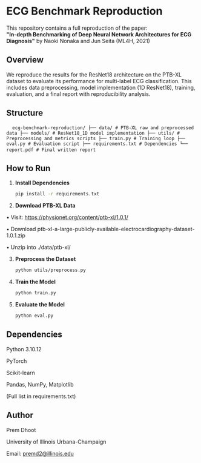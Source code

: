 # ECG Benchmark Reproduction

This repository contains a full reproduction of the paper:  
**"In-depth Benchmarking of Deep Neural Network Architectures for ECG Diagnosis"** by Naoki Nonaka and Jun Seita (ML4H, 2021)

## Overview

We reproduce the results for the ResNet18 architecture on the PTB-XL dataset to evaluate its performance for multi-label ECG classification. This includes data preprocessing, model implementation (1D ResNet18), training, evaluation, and a final report with reproducibility analysis.

## Structure

<pre> <code> ecg-benchmark-reproduction/ ├── data/ # PTB-XL raw and preprocessed data ├── models/ # ResNet18_1D model implementation ├── utils/ # Preprocessing and metrics scripts ├── train.py # Training loop ├── eval.py # Evaluation script ├── requirements.txt # Dependencies └── report.pdf # Final written report </code> </pre>

## How to Run

1. **Install Dependencies**
   ```bash
   pip install -r requirements.txt

2. **Download PTB-XL Data**

• Visit: https://physionet.org/content/ptb-xl/1.0.1/

• Download ptb-xl-a-large-publicly-available-electrocardiography-dataset-1.0.1.zip

• Unzip into ./data/ptb-xl/

3. **Preprocess the Dataset**
    ```bash
    python utils/preprocess.py

4. **Train the Model**
    ```bash
    python train.py

5. **Evaluate the Model**
    ```bash
    python eval.py

## Dependencies
Python 3.10.12

PyTorch

Scikit-learn

Pandas, NumPy, Matplotlib

(Full list in requirements.txt)

## Author
Prem Dhoot

University of Illinois Urbana-Champaign

Email: premd2@illinois.edu

